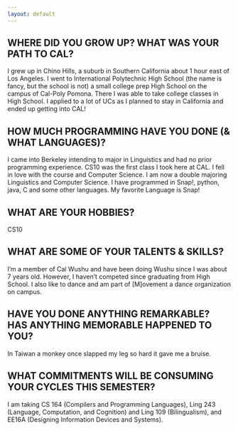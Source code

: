 ```yaml
---
layout: default
---
```


## WHERE DID YOU GROW UP? WHAT WAS YOUR PATH TO CAL?

I grew up in Chino Hills, a suburb in Southern California about 1 hour east of Los Angeles. I went to International Polytechnic High School (the name is fancy, but the school is not) a small college prep High School on the campus of Cal-Poly Pomona. There I was able to take college classes in High School. I applied to a lot of UCs as I planned to stay in California and ended up getting into CAL!

## HOW MUCH PROGRAMMING HAVE YOU DONE (& WHAT LANGUAGES)?

I came into Berkeley intending to major in Linguistics and had no prior programming experience. CS10 was the first class I took here at CAL. I fell in love with the course and Computer Science. I am now a double majoring Linguistics and Computer Science. I have programmed in Snap!, python, java, C and some other languages. My favorite Language is Snap!

## WHAT ARE YOUR HOBBIES?

CS10

## WHAT ARE SOME OF YOUR TALENTS & SKILLS?

I’m a member of Cal Wushu and have been doing Wushu since I was about 7 years old. However, I haven’t competed since graduating from High School. I also like to dance and am part of [M]ovement a dance organization on campus.

## HAVE YOU DONE ANYTHING REMARKABLE? HAS ANYTHING MEMORABLE HAPPENED TO YOU?

In Taiwan a monkey once slapped my leg so hard it gave me a bruise.

## WHAT COMMITMENTS WILL BE CONSUMING YOUR CYCLES THIS SEMESTER?

I am taking CS 164 (Compilers and Programming Languages), Ling 243 (Language, Computation, and Cognition) and Ling 109 (Bilingualism), and EE16A (Designing Information Devices and Systems).
